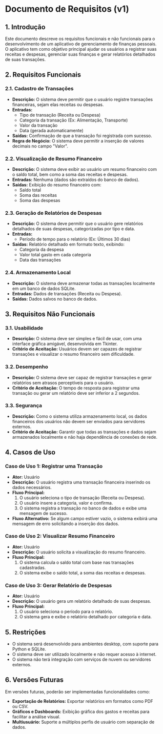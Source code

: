 # Documento de Requisitos (v1)

## 1. Introdução
Este documento descreve os requisitos funcionais e não funcionais para o desenvolvimento de um aplicativo de gerenciamento de finanças pessoais. O aplicativo tem como objetivo principal ajudar os usuários a registrar suas receitas e despesas, gerenciar suas finanças e gerar relatórios detalhados de suas transações.

## 2. Requisitos Funcionais

### 2.1. Cadastro de Transações
- **Descrição:** O sistema deve permitir que o usuário registre transações financeiras, sejam elas receitas ou despesas.
- **Entradas:**
  - Tipo de transação (Receita ou Despesa)
  - Categoria da transação (Ex: Alimentação, Transporte)
  - Valor da transação
  - Data (gerada automaticamente)
- **Saídas:** Confirmação de que a transação foi registrada com sucesso.
- **Regra de Negócio:** O sistema deve permitir a inserção de valores decimais no campo "Valor".

### 2.2. Visualização de Resumo Financeiro
- **Descrição:** O sistema deve exibir ao usuário um resumo financeiro com o saldo total, bem como a soma das receitas e despesas.
- **Entradas:** Nenhuma (dados são extraídos do banco de dados).
- **Saídas:** Exibição do resumo financeiro com:
  - Saldo total
  - Soma das receitas
  - Soma das despesas

### 2.3. Geração de Relatórios de Despesas
- **Descrição:** O sistema deve permitir que o usuário gere relatórios detalhados de suas despesas, categorizadas por tipo e data.
- **Entradas:**
  - Período de tempo para o relatório (Ex: Últimos 30 dias)
- **Saídas:** Relatório detalhado em formato texto, exibindo:
  - Categoria da despesa
  - Valor total gasto em cada categoria
  - Data das transações

### 2.4. Armazenamento Local
- **Descrição:** O sistema deve armazenar todas as transações localmente em um banco de dados SQLite.
- **Entradas:** Dados de transações (Receita ou Despesa).
- **Saídas:** Dados salvos no banco de dados.

## 3. Requisitos Não Funcionais

### 3.1. Usabilidade
- **Descrição:** O sistema deve ser simples e fácil de usar, com uma interface gráfica amigável, desenvolvida em Tkinter.
- **Critério de Aceitação:** Usuários devem ser capazes de registrar transações e visualizar o resumo financeiro sem dificuldade.

### 3.2. Desempenho
- **Descrição:** O sistema deve ser capaz de registrar transações e gerar relatórios sem atrasos perceptíveis para o usuário.
- **Critério de Aceitação:** O tempo de resposta para registrar uma transação ou gerar um relatório deve ser inferior a 2 segundos.

### 3.3. Segurança
- **Descrição:** Como o sistema utiliza armazenamento local, os dados financeiros dos usuários não devem ser enviados para servidores externos.
- **Critério de Aceitação:** Garantir que todas as transações e dados sejam armazenados localmente e não haja dependência de conexões de rede.

## 4. Casos de Uso

### Caso de Uso 1: Registrar uma Transação
- **Ator:** Usuário
- **Descrição:** O usuário registra uma transação financeira inserindo os dados necessários.
- **Fluxo Principal:**
  1. O usuário seleciona o tipo de transação (Receita ou Despesa).
  2. O usuário insere a categoria, valor e confirma.
  3. O sistema registra a transação no banco de dados e exibe uma mensagem de sucesso.
- **Fluxo Alternativo:** Se algum campo estiver vazio, o sistema exibirá uma mensagem de erro solicitando a inserção dos dados.

### Caso de Uso 2: Visualizar Resumo Financeiro
- **Ator:** Usuário
- **Descrição:** O usuário solicita a visualização do resumo financeiro.
- **Fluxo Principal:**
  1. O sistema calcula o saldo total com base nas transações cadastradas.
  2. O sistema exibe o saldo total, a soma das receitas e despesas.

### Caso de Uso 3: Gerar Relatório de Despesas
- **Ator:** Usuário
- **Descrição:** O usuário gera um relatório detalhado de suas despesas.
- **Fluxo Principal:**
  1. O usuário seleciona o período para o relatório.
  2. O sistema gera e exibe o relatório detalhado por categoria e data.
  
## 5. Restrições

- O sistema será desenvolvido para ambientes desktop, com suporte para Python e SQLite.
- O sistema deve ser utilizado localmente e não requer acesso à internet.
- O sistema não terá integração com serviços de nuvem ou servidores externos.

## 6. Versões Futuras
Em versões futuras, poderão ser implementadas funcionalidades como:
- **Exportação de Relatórios:** Exportar relatórios em formatos como PDF ou CSV.
- **Gráficos e Dashboards:** Exibição gráfica dos gastos e receitas para facilitar a análise visual.
- **Multiusuário:** Suporte a múltiplos perfis de usuário com separação de dados.

